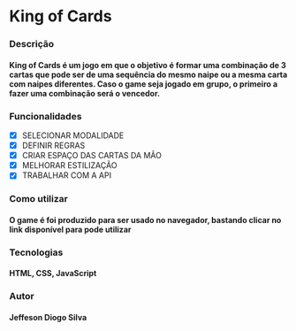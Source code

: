 <h1>King of Cards</h1>


### Descrição
#### King of Cards é um jogo em que o objetivo é formar uma combinação de 3 cartas que pode ser de uma sequência do mesmo naipe ou a mesma carta com naipes diferentes. Caso o game seja jogado em grupo, o primeiro a fazer uma combinação será o vencedor.

### Funcionalidades

- [X] SELECIONAR MODALIDADE <br>
- [X] DEFINIR REGRAS <br>
- [X] CRIAR ESPAÇO DAS CARTAS DA MÃO <br> 
- [X] MELHORAR ESTILIZAÇÃO <br>
- [X] TRABALHAR COM A API <br>

### Como utilizar
#### O game é foi produzido para ser usado no navegador, bastando clicar no link disponível para pode utilizar

### Tecnologias
#### HTML, CSS, JavaScript

### Autor 
#### Jeffeson Diogo Silva


